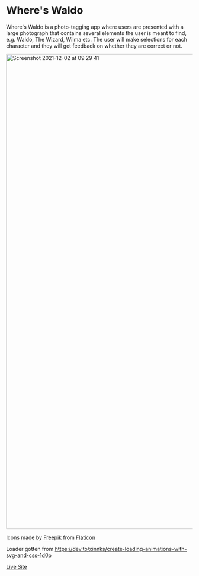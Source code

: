 # Where's Waldo

Where's Waldo is a photo-tagging app where users are presented with a large photograph that contains several elements the user is meant to find, e.g. Waldo, The Wizard, Wilma etc. The user will make selections for each character and they will get feedback on whether they are correct or not.

<img width="1280" alt="Screenshot 2021-12-02 at 09 29 41" src="https://user-images.githubusercontent.com/63427719/144385525-1a31cef0-bc27-458e-858b-9ecf6a2cf2a2.png">

Icons made by [Freepik](https://www.freepik.com) from [Flaticon](https://www.flaticon.com/)

Loader gotten from https://dev.to/xinnks/create-loading-animations-with-svg-and-css-1d0p

[Live Site](https://where-is-wally.herokuapp.com/)
